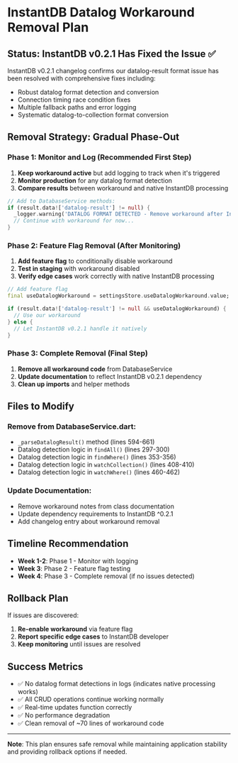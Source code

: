 # InstantDB Datalog Workaround Removal Plan

## Status: InstantDB v0.2.1 Has Fixed the Issue ✅

InstantDB v0.2.1 changelog confirms our datalog-result format issue has been resolved with comprehensive fixes including:
- Robust datalog format detection and conversion
- Connection timing race condition fixes  
- Multiple fallback paths and error logging
- Systematic datalog-to-collection format conversion

## Removal Strategy: Gradual Phase-Out

### Phase 1: Monitor and Log (Recommended First Step)
1. **Keep workaround active** but add logging to track when it's triggered
2. **Monitor production** for any datalog format detection
3. **Compare results** between workaround and native InstantDB processing

```dart
// Add to DatabaseService methods:
if (result.data!['datalog-result'] != null) {
  _logger.warning('DATALOG FORMAT DETECTED - Remove workaround after InstantDB v0.2.1 verification');
  // Continue with workaround for now...
}
```

### Phase 2: Feature Flag Removal (After Monitoring)
1. **Add feature flag** to conditionally disable workaround
2. **Test in staging** with workaround disabled
3. **Verify edge cases** work correctly with native InstantDB processing

```dart
// Add feature flag
final useDatalogWorkaround = settingsStore.useDatalogWorkaround.value; // Default: true initially

if (result.data!['datalog-result'] != null && useDatalogWorkaround) {
  // Use our workaround
} else {
  // Let InstantDB v0.2.1 handle it natively
}
```

### Phase 3: Complete Removal (Final Step)
1. **Remove all workaround code** from DatabaseService
2. **Update documentation** to reflect InstantDB v0.2.1 dependency
3. **Clean up imports** and helper methods

## Files to Modify

### Remove from DatabaseService.dart:
- `_parseDatalogResult()` method (lines 594-661)  
- Datalog detection logic in `findAll()` (lines 297-300)
- Datalog detection logic in `findWhere()` (lines 353-356) 
- Datalog detection logic in `watchCollection()` (lines 408-410)
- Datalog detection logic in `watchWhere()` (lines 460-462)

### Update Documentation:
- Remove workaround notes from class documentation
- Update dependency requirements to InstantDB ^0.2.1
- Add changelog entry about workaround removal

## Timeline Recommendation

- **Week 1-2**: Phase 1 - Monitor with logging
- **Week 3**: Phase 2 - Feature flag testing  
- **Week 4**: Phase 3 - Complete removal (if no issues detected)

## Rollback Plan

If issues are discovered:
1. **Re-enable workaround** via feature flag
2. **Report specific edge cases** to InstantDB developer
3. **Keep monitoring** until issues are resolved

## Success Metrics

- ✅ No datalog format detections in logs (indicates native processing works)
- ✅ All CRUD operations continue working normally
- ✅ Real-time updates function correctly  
- ✅ No performance degradation
- ✅ Clean removal of ~70 lines of workaround code

---

**Note**: This plan ensures safe removal while maintaining application stability and providing rollback options if needed.